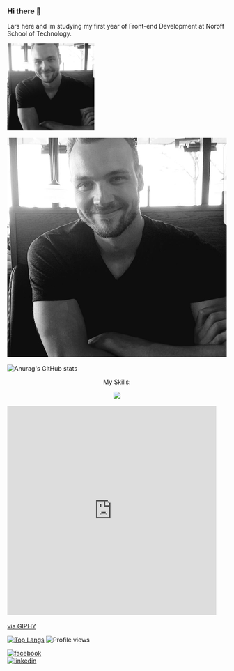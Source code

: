 ### Hi there 👋
Lars here and im studying my first year of Front-end Development at Noroff School of Technology. 
<div display="inline-block">
<img
  src="https://github.com/larssandell/LarsSandell/blob/main/lars.jpg"
  alt="picture of me"
  title=""
  style="display: inline-block; margin: 0 auto; width: 200px">
 
![logo - LS](https://github.com/larssandell/LarsSandell/blob/main/lars.jpg "My logo")
  
![Anurag's GitHub stats](https://github-readme-stats.vercel.app/api?username=larssandell&show_icons=true&theme=dark)
</div>


<p align="center">My Skills:</p>
<p align="center">
  <a href="https://skillicons.dev">
    <img src="https://skillicons.dev/icons?i=js,html,css,figma,github,ai,ps,netlify,vscode" />
  </a>
</p>

<iframe src="https://giphy.com/embed/hqU2KkjW5bE2v2Z7Q2" width="480" height="480" frameBorder="0" class="giphy-embed" allowFullScreen></iframe><p><a href="https://giphy.com/gifs/code-creating-rockd-hqU2KkjW5bE2v2Z7Q2">via GIPHY</a></p>


[![Top Langs](https://github-readme-stats.vercel.app/api/top-langs/?username=larssandell)](https://github.com/anuraghazra/github-readme-stats)
![Profile views](https://gpvc.arturio.dev/larssandell)  

[<img src='https://cdn.jsdelivr.net/npm/simple-icons@3.0.1/icons/facebook.svg' alt='facebook' height='40' color='white'>](https://www.facebook.com/BingoPingo)  
[<img src='https://cdn.jsdelivr.net/npm/simple-icons@3.0.1/icons/linkedin.svg' alt='linkedin' height='40'>](https://www.linkedin.com/in/lars-sandell/) 
